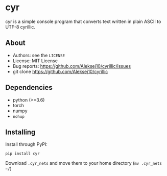 cyr 
===

cyr is a simple console program that converts text written in plain ASCII to UTF-8 cyrillic.

About
-----
* Authors:     see the `LICENSE`
* License:     MIT License
* Bug reports: https://github.com/Aleksej10/cyrillic/issues
* git clone    https://github.com/Aleksej10/cyrillic

Dependencies
------------
* python (>=3.6)
* torch 
* numpy
* `nohup`

Installing
----------
Install through PyPI: 
```
pip install cyr
```
Download `.cyr_nets` and move them to your home directory (```mv .cyr_nets ~/```)



